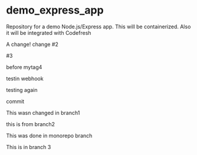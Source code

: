 # demo_express_app
Repository for a demo Node.js/Express app. This will be containerized. Also it will be integrated with Codefresh

A change!
change #2

#3

before mytag4

testin webhook

testing again

commit


This wasn changed in branch1




this is from branch2

This was done in monorepo branch

This is in branch 3
